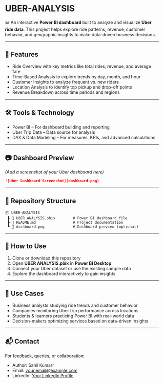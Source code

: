 # UBER-ANALYSIS

📊 An interactive **Power BI dashboard** built to analyze and visualize **Uber ride data**.
This project helps explore ride patterns, revenue, customer behavior, and geographic insights to make data-driven business decisions.

---

## 🚀 Features

* Ride Overview with key metrics like total rides, revenue, and average fare
* Time-Based Analysis to explore trends by day, month, and hour
* Customer Insights to analyze frequent vs. new riders
* Location Analysis to identify top pickup and drop-off points
* Revenue Breakdown across time periods and regions

---

## 🛠️ Tools & Technology

* Power BI – For dashboard building and reporting
* Uber Trip Data – Data source for analysis
* DAX & Data Modeling – For measures, KPIs, and advanced calculations

---

## 📷 Dashboard Preview

*(Add a screenshot of your Uber dashboard here)*

```md
![Uber Dashboard Screenshot](dashboard.png)
```

---

## 📂 Repository Structure

```
📦 UBER-ANALYSIS
 ┣ 📄 UBER ANALYSIS.pbix        # Power BI dashboard file
 ┣ 📄 README.md                 # Project documentation
 ┗ 📄 dashboard.png             # Dashboard preview (optional)
```

---

## 📌 How to Use

1. Clone or download this repository
2. Open **UBER ANALYSIS.pbix** in **Power BI Desktop**
3. Connect your Uber dataset or use the existing sample data
4. Explore the dashboard interactively to gain insights

---

## 🎯 Use Cases

* Business analysts studying ride trends and customer behavior
* Companies monitoring Uber trip performance across locations
* Students & learners practicing Power BI with real-world data
* Decision-makers optimizing services based on data-driven insights

---

## 📬 Contact

For feedback, queries, or collaboration:

* Author: Sahil Kumarr
* Email: [your.email@example.com](storyofsahil@gmail.com)
* LinkedIn: [Your LinkedIn Profile](www.linkedin.com/in/sahil-kumar-1079b135b)

